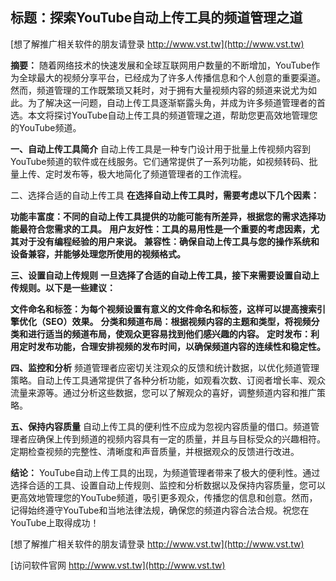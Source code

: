## **标题：探索YouTube自动上传工具的频道管理之道**

[想了解推广相关软件的朋友请登录 http://www.vst.tw](http://www.vst.tw)

**摘要：**
随着网络技术的快速发展和全球互联网用户数量的不断增加，YouTube作为全球最大的视频分享平台，已经成为了许多人传播信息和个人创意的重要渠道。然而，频道管理的工作既繁琐又耗时，对于拥有大量视频内容的频道来说尤为如此。为了解决这一问题，自动上传工具逐渐崭露头角，并成为许多频道管理者的首选。本文将探讨YouTube自动上传工具的频道管理之道，帮助您更高效地管理您的YouTube频道。

**一、自动上传工具简介**
自动上传工具是一种专门设计用于批量上传视频内容到YouTube频道的软件或在线服务。它们通常提供了一系列功能，如视频转码、批量上传、定时发布等，极大地简化了频道管理者的工作流程。

二、选择合适的自动上传工具
**在选择自动上传工具时，需要考虑以下几个因素：**

**功能丰富度：不同的自动上传工具提供的功能可能有所差异，根据您的需求选择功能最符合您需求的工具。**
**用户友好性：工具的易用性是一个重要的考虑因素，尤其对于没有编程经验的用户来说。**
**兼容性：确保自动上传工具与您的操作系统和设备兼容，并能够处理您所使用的视频格式。**

**三、设置自动上传规则**
**一旦选择了合适的自动上传工具，接下来需要设置自动上传规则。以下是一些建议：**

**文件命名和标签：为每个视频设置有意义的文件命名和标签，这样可以提高搜索引擎优化（SEO）效果。**
**分类和频道布局：根据视频内容的主题和类型，将视频分类和进行适当的频道布局，使观众更容易找到他们感兴趣的内容。**
**定时发布：利用定时发布功能，合理安排视频的发布时间，以确保频道内容的连续性和稳定性。**

**四、监控和分析**
频道管理者应密切关注观众的反馈和统计数据，以优化频道管理策略。自动上传工具通常提供了各种分析功能，如观看次数、订阅者增长率、观众流量来源等。通过分析这些数据，您可以了解观众的喜好，调整频道内容和推广策略。

**五、保持内容质量**
自动上传工具的便利性不应成为忽视内容质量的借口。频道管理者应确保上传到频道的视频内容具有一定的质量，并且与目标受众的兴趣相符。定期检查视频的完整性、清晰度和声音质量，并根据观众的反馈进行改进。

**结论：**
YouTube自动上传工具的出现，为频道管理者带来了极大的便利性。通过选择合适的工具、设置自动上传规则、监控和分析数据以及保持内容质量，您可以更高效地管理您的YouTube频道，吸引更多观众，传播您的信息和创意。然而，记得始终遵守YouTube和当地法律法规，确保您的频道内容合法合规。祝您在YouTube上取得成功！

[想了解推广相关软件的朋友请登录 http://www.vst.tw](http://www.vst.tw)


[访问软件官网 http://www.vst.tw](http://www.vst.tw)
